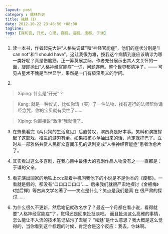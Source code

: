 ```yaml
---
layout: post
category : 儒林外史
title: 祛魅（1）
date: 2012-10-22 23:46:56 +08:00
tagline:
tags: [雍和宫, 开光, 心理, 喜剧, 话剧, 废都, 于谦]
---
```


1. 读一本书，作者起先大讲“人格失调证”和“神经官能症”，他们的症状分别是“I can not”和“I should have”，这让我很为难，按我这个病情到底应该确诊为哪一类好呢？真是伤脑筋，正一筹莫展之际，作者充分展示出其人文关怀的一面，旋即抛出“人格神经官能症”一词，问题遂解。整个世界都清净了。—— 可见占星术不愧是当世显学，果然是一门有极深奥义的学问。

2. 

   > Xiping: 什么是“开光”？

   > Kang: 就是一种仪式，比如你请（买）了一件法物，找有道行的法师帮你诵经念咒，你的宝贝就有灵性了……

   > Xiping: 你直接说“激活”我就懂了。

3. 在蜂巢看完《两只狗的生活意见》后直赞叹，演员真是好本事。笑料和演技撑起了这部戏，推进的游刃有余。如果把核心单抽出来的话，肯定就拧巴了。立时从一部雅俗共赏人民群众喜闻乐见的话剧变成“人格神经官能症”患者治愈片了。

4. 其实看过这么多喜剧，在我心目中最伟大的喜剧作品人物没有之一一直都是：于谦的父亲。

5. 看完演出回家的地铁上ccz拿着手机问我他下的小说是不是伪本的《废都》。一看就是假的，都没有“口口口口口口”…… 后来我们就很严肃地探讨《金瓶梅》《觉后禅》等古典文学名著了——笑点是什么？笑点是我们是真 在
很严肃的探讨……


6. 为什么很久不更新，然后笔记就改名字了？最近一个月都在看小说，看得就要“人格神经官能症”了，觉得还是回来扯扯淡吧。 而且扯淡这么高雅的事情，怎么能让不入流的技术笔记玷污了去呢？ “祛魅”是什么意思？我大概是这么觉得的，当你看到这个标题的时候，肯定会是这个反应：我去，你妹啊。

